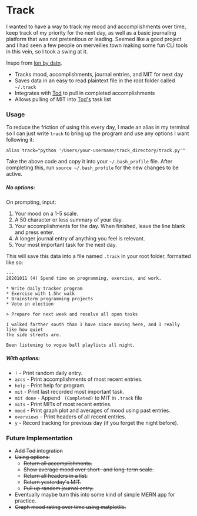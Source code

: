 # Track

I wanted to have a way to track my mood and accomplishments over time, keep track of my priority for the next day, as well as a basic journaling platform that was not pretentious or leading. Seemed like a good project and I had seen a few people on merveilles.town making some fun CLI tools in this vein, so I took a swing at it.

Inspo from [lon by dstn](https://github.com/0xdstn/lon).

* Tracks mood, accomplishments, journal entries, and MIT for next day
* Saves data in an easy to read plaintext file in the root folder called `~/.track`
* Integrates with [Tod](https://github.com/milofultz/tod) to pull in completed accomplishments
* Allows pulling of MIT into [Tod's](https://github.com/milofultz/tod) task list

### Usage

To reduce the friction of using this every day, I made an alias in my terminal so I can just write `track` to bring up the program and use any options I want following it:

`alias track="python '/Users/your-username/track_directory/track.py'"`

Take the above code and copy it into your `~/.bash_profile` file. After completing this, run `source ~/.bash_profile` for the new changes to be active.

##### No options:

On prompting, input:

1. Your mood on a 1-5 scale.
1. A 50 character or less summary of your day.
1. Your accomplishments for the day. When finished, leave the line blank and press enter.
1. A longer journal entry of anything you feel is relevant.
1. Your most important task for the next day.

This will save this data into a file named `.track` in your root folder, formatted like so:

```
---
20201011 (4) Spend time on programming, exercise, and work.

* Write daily tracker program
* Exercise with 1.5hr walk
* Brainstorm programming projects
* Vote in election

> Prepare for next week and resolve all open tasks

I walked farther south than I have since moving here, and I really like how quiet
the side streets are.

Been listening to vogue ball playlists all night.

```

##### With options:

* `!` - Print random daily entry.
* `accs` - Print accomplishments of most recent entries.
* `help` - Print help for program.
* `mit` - Print last recorded most important task.
* `mit done` - Append ` (Completed)` to MIT in `.track` file
* `mits` - Print MITs of most recent entries.
* `mood` - Print graph plot and averages of mood using past entries.
* `overviews` - Print headers of all recent entries.
* `y` - Record tracking for previous day (if you forget the night before). 

### Future Implementation

* ~~Add Tod integration~~
* ~~Using options:~~
    * ~~Return all accomplishments.~~
    * ~~Show average mood over short- and long-term scale.~~
    * ~~Return all headers in a list.~~
    * ~~Return yesterday's MIT.~~
    * ~~Pull up random journal entry.~~
* Eventually maybe turn this into some kind of simple MERN app for practice.
* ~~Graph mood rating over time using matplotlib.~~
